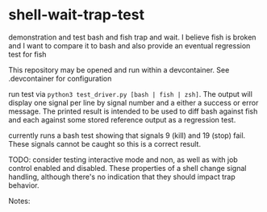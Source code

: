 # shell-wait-trap-test
demonstration and test bash and fish trap and wait.  I believe fish is broken and I want to compare it to bash and also provide an eventual regression test for fish

This repository may be opened and run within a devcontainer.  See .devcontainer for configuration

run test via `python3 test_driver.py [bash | fish | zsh]`.  The output will display one signal per line by signal number and a either a success or error message.  The printed result is intended to be used to diff bash against fish and each against some stored reference output as a regression test.

currently runs a bash test showing that signals 9 (kill) and 19 (stop) fail.  These signals cannot be caught so this is a correct result.

TODO: consider testing interactive mode and non, as well as with job control enabled and disabled.  These properties of a shell change signal handling, although there's no indication that they should impact trap behavior.



Notes:
